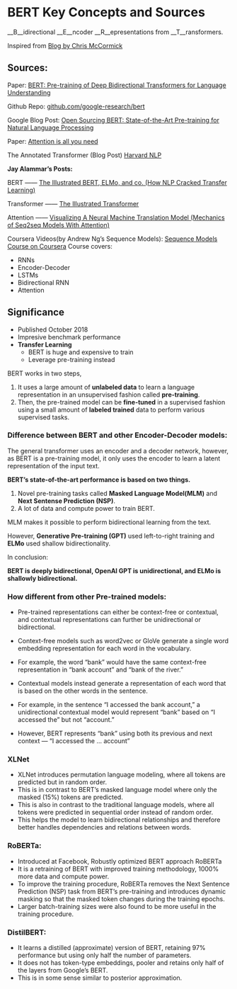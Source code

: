# BERT Key Concepts and Sources
__B__idirectional __E__ncoder __R__epresentations from __T__ransformers.

Inspired from [Blog by Chris McCormick](http://mccormickml.com/2019/11/11/bert-research-ep-1-key-concepts-and-sources/)

## Sources:

Paper: [BERT: Pre-training of Deep Bidirectional Transformers for Language Understanding](https://arxiv.org/pdf/1810.04805.pdf)

Github Repo: [github.com/google-research/bert](https://github.com/google-research/bert)

Google Blog Post: [Open Sourcing BERT: State-of-the-Art Pre-training for Natural Language Processing](https://ai.googleblog.com/2018/11/open-sourcing-bert-state-of-art-pre.html)

Paper: [Attention is all you need](https://papers.nips.cc/paper/7181-attention-is-all-you-need.pdf)

The Annotated Transformer (Blog Post) [Harvard NLP](http://nlp.seas.harvard.edu/2018/04/03/attention.html)

__Jay Alammar’s Posts:__

BERT —— [The Illustrated BERT, ELMo, and co. (How NLP Cracked Transfer Learning)](http://jalammar.github.io/illustrated-bert/)

Transformer —— [The Illustrated Transformer](https://jalammar.github.io/illustrated-transformer/)

Attention —— [Visualizing A Neural Machine Translation Model (Mechanics of Seq2seq Models With Attention)](https://jalammar.github.io/visualizing-neural-machine-translation-mechanics-of-seq2seq-models-with-attention/)

Coursera Videos(by Andrew Ng’s Sequence Models): [Sequence Models Course on Coursera](https://www.coursera.org/learn/nlp-sequence-models/home/)
Course covers:
* RNNs
* Encoder-Decoder
* LSTMs
* Bidirectional RNN
* Attention



## Significance
* Published October 2018
* Impresive benchmark performance
* __Transfer Learning__
  * BERT is huge and expensive to train
  * Leverage pre-training instead

BERT works in two steps, 
1. It uses a large amount of __unlabeled data__ to learn a language representation in an unsupervised fashion called __pre-training__. 
2. Then, the pre-trained model can be __fine-tuned__ in a supervised fashion using a small amount of __labeled trained__ data to perform various supervised tasks.

### Difference between BERT and other Encoder-Decoder models:
The general transformer uses an encoder and a decoder network, however, as BERT is a pre-training model, it only uses the encoder to learn a latent representation of the input text.

__BERT’s state-of-the-art performance is based on two things.__
1. Novel pre-training tasks called __Masked Language Model(MLM)__ and __Next Sentense Prediction (NSP)__.
2. A lot of data and compute power to train BERT.

MLM makes it possible to perform bidirectional learning from the text.

However, __Generative Pre-training (GPT)__ used left-to-right training and __ELMo__ used shallow bidirectionality.

In conclusion:

__BERT is deeply bidirectional, OpenAI GPT is unidirectional, and ELMo is shallowly bidirectional.__

### How different from other Pre-trained models:
* Pre-trained representations can either be context-free or contextual, and contextual representations can further be unidirectional or bidirectional. 

* Context-free models such as word2vec or GloVe generate a single word embedding representation for each word in the vocabulary. 

* For example, the word “bank” would have the same context-free representation in “bank account” and “bank of the river.” 

* Contextual models instead generate a representation of each word that is based on the other words in the sentence. 

* For example, in the sentence “I accessed the bank account,” a unidirectional contextual model would represent “bank” based on “I accessed the” but not “account.” 

* However, BERT represents “bank” using both its previous and next context — “I accessed the ... account”

### XLNet
* XLNet introduces permutation language modeling, where all tokens are predicted but in random order. 
* This is in contrast to BERT’s masked language model where only the masked (15%) tokens are predicted. 
* This is also in contrast to the traditional language models, where all tokens were predicted in sequential order instead of random order. 
* This helps the model to learn bidirectional relationships and therefore better handles dependencies and relations between words. 

### RoBERTa:
* Introduced at Facebook, Robustly optimized BERT approach RoBERTa
* It is a retraining of BERT with improved training methodology, 1000% more data and compute power.
* To improve the training procedure, RoBERTa removes the Next Sentence Prediction (NSP) task from BERT’s pre-training and introduces dynamic masking so that the masked token changes during the training epochs. 
* Larger batch-training sizes were also found to be more useful in the training procedure.

### DistilBERT:
* It learns a distilled (approximate) version of BERT, retaining 97% performance but using only half the number of parameters.
* It does not has token-type embeddings, pooler and retains only half of the layers from Google’s BERT.
* This is in some sense similar to posterior approximation.
